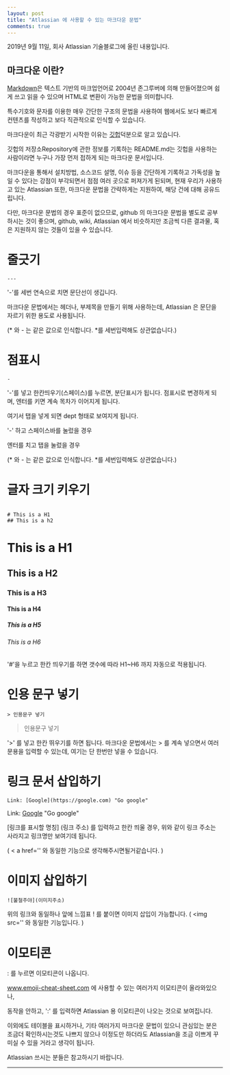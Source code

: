 ```yaml
---
layout: post
title: "Atlassian 에 사용할 수 있는 마크다운 문법"
comments: true
---
```


2019년 9월 11일, 회사 Atlassian 기술블로그에 올린 내용입니다.


마크다운 이란?
---

[Markdown](http://kirkstrobeck.github.io/whatismarkdown.com/)은 텍스트 기반의 마크업언어로 2004년 존그루버에 의해 만들어졌으며 쉽게 쓰고 읽을 수 있으며 HTML로 변환이 가능한 문법을 의미합니다.  

특수기호와 문자를 이용한 매우 간단한 구조의 문법을 사용하여 웹에서도 보다 빠르게 컨텐츠를 작성하고 보다 직관적으로 인식할 수 있습니다.  

마크다운이 최근 각광받기 시작한 이유는 [깃헙](https://github.com)덕분으로 알고 있습니다.  

깃헙의 저장소Repository에 관한 정보를 기록하는 README.md는 깃헙을 사용하는 사람이라면 누구나 가장 먼저 접하게 되는 마크다운 문서입니다.  

마크다운을 통해서 설치방법, 소스코드 설명, 이슈 등을 간단하게 기록하고 가독성을 높일 수 있다는 강점이 부각되면서 점점 여러 곳으로 퍼져가게 된되며, 현재 우리가 사용하고 있는 Atlassian 또한, 마크다운 문법을 간략하게는 지원하여, 해당 건에 대해 공유드립니다.  

다만, 마크다운 문법의 경우 표준이 없으므로, github 의 마크다운 문법을 별도로 공부하시는 것이 좋으며, github, wiki, Atlassian 에서 비슷하지만 조금씩 다른 결과물, 혹은 지원하지 않는 것들이 있을 수 있습니다.  



줄긋기
===

```
---
```

'-'를 세번 연속으로 치면 문단선이 생깁니다.

마크다운 문법에서는 헤더나, 부제목을 만들기 위해 사용하는데, Atlassian 은 문단을 자르기 위한 용도로 사용됩니다.

(* 와 - 는 같은 값으로 인식합니다. *를 세번입력해도 상관없습니다.)

점표시
===
```
-
```

'-'를 넣고 한칸띄우기(스페이스)를 누르면, 분단표시가 됩니다. 점표시로 변경하게 되며, 엔터를 키면 계속 목차가 이어지게 됩니다.

여기서 탭을 넣게 되면 dept 형태로 보여지게 됩니다.

'-' 하고 스페이스바를 눌렀을 경우

엔터를 치고 탭을 눌렀을 경우

(* 와 - 는 같은 값으로 인식합니다. *를 세번입력해도 상관없습니다.)



글자 크기 키우기
===

```

# This is a H1
## This is a h2
```

# This is a H1
## This is a H2
### This is a H3
#### This is a H4
##### This is a H5
###### This is a H6


'#'을 누르고 한칸 띄우기를 하면 갯수에 따라 H1~H6 까지 자동으로 적용됩니다.

인용 문구 넣기
===

```
> 인용문구 넣기
```

> 인용문구 넣기

'>' 를 넣고 한칸 뛰우기를 하면 됩니다. 마크다운 문법에서는 > 를 계속 넣으면서 여러 문용을 입력할 수 있는데, 여기는 단 한번만 넣을 수 있습니다.


링크 문서 삽입하기
===
```
Link: [Google](https://google.com) "Go google"
```

Link: [Google](https://google.com) "Go google"

[링크를 표시할 명칭] (링크 주소) 를 입력하고 한칸 띄울 경우, 위와 같이 링크 주소는 사라지고 링크명만 보여기데 됩니다.

( < a href='' 와 동일한 기능으로 생각해주시면될거같습니다. )

이미지 삽입하기
===
```
![불철주야](이미지주소)
```

위의 링크와 동일하나 앞에 느낌표 ! 를 붙이면 이미지 삽입이 가능합니다.
( <img src='' 와 동일한 기능입니다. )


이모티콘
===

: 를 누르면 이모티콘이 나옵니다.

www.emoji-cheat-sheet.com 에 사용할 수 있는 여러가지 이모티콘이 올라와있으나,

동작을 안하고, ':' 를 입력하면 Atlassian 용 이모티콘이 나오는 것으로 보여집니다.

이외에도 테이블을 표시하거나, 기타 여러가지 마크다운 문법이 있으니 관심있는 분은 조금더 확인하시는것도 나쁘지 않으나 이정도만 하더라도 Atlassian을 조금 이쁘게 꾸미실 수 있을 거라고 생각이 됩니다.

Atlassian 쓰시는 분들은 참고하시기 바랍니다.


----
